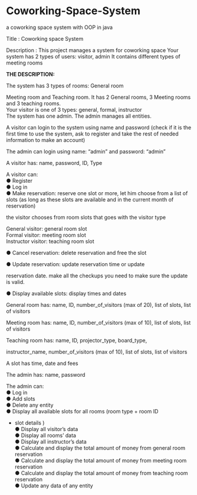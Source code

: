 # Coworking-Space-System
a coworking space system with OOP in java


Title : Coworking space System

Description : This project manages a system for coworking space
Your system has 2 types of users: visitor, admin
It contains different types of meeting rooms


**THE DESCRIPTION:**

The system has 3 types of rooms: General room

Meeting room and Teaching room. It has 2 General rooms, 3
Meeting rooms and 3 teaching rooms. <br/>
Your visitor is one of 3 types: general, formal, instructor <br/>
The system has one admin. The admin manages all entities. <br/>

A visitor can login to the system using name and password (check
if it is the first time to use the system, ask to register and take the
rest of needed information to make an account) <br/>
 
The admin can login using name: “admin” and password: “admin”

A visitor has: name, password, ID, Type <br/>

A visitor can: <br/>
● Register <br/>
● Log in <br/>
● Make reservation: reserve one slot or more, let him choose
from a list of slots (as long as these slots are available and
in the current month of reservation) <br/>


the visitor chooses from room slots that goes with the
visitor type <br/> 


General visitor: general room slot
<br/>
Formal visitor: meeting room slot <br/>
Instructor visitor: teaching room slot <br/>

● Cancel reservation: delete reservation and free the slot <br/>

● Update reservation: update reservation time or update <br/>

reservation date. make all the checkups you need to make
sure the update is valid. <br/>

● Display available slots: display times and dates <br/>

General room has: name, ID, number_of_visitors (max of 20), list
of slots, list of visitors <br/>

Meeting room has: name, ID, number_of_visitors (max of 10), list
of slots, list of visitors <br/>

Teaching room has: name, ID, projector_type, board_type, <br/>

instructor_name, number_of_visitors (max of 10), list of slots, list
of visitors <br/>

A slot has time, date and fees <br/>

The admin has: name, password <br/>

The admin can: <br/>
● Log in <br/>
● Add slots <br/>
● Delete any entity <br/>
● Display all available slots for all rooms (room type + room ID <br/>
+ slot details <date and time>) <br/>
● Display all visitor’s data <br/>
● Display all rooms’ data <br/>
● Display all instructor’s data <br/>
● Calculate and display the total amount of money from 
general room reservation <br/>
● Calculate and display the total amount of money from
meeting room reservation <br/>
● Calculate and display the total amount of money from
teaching room reservation <br/>
● Update any data of any entity
